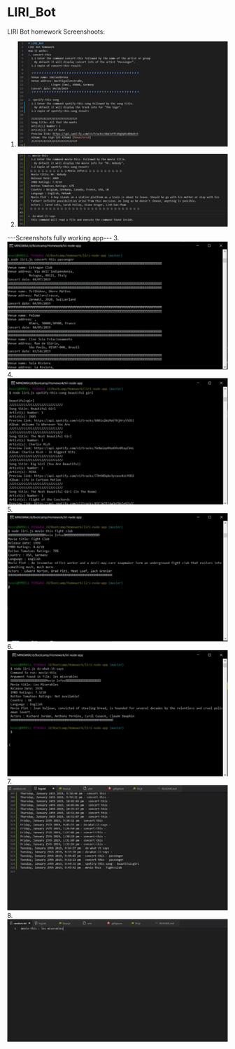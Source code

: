 # LIRI_Bot
LIRI Bot homework
Screenshoots:
1. ![Image 1](/screenshot1.JPG)

2. ![Image 2](/screenshot2.JPG)

---Screenshots fully working app---
3. ![Image 3](/concert-this.JPG)
4. ![Image 4](/spotify-this-song.JPG)
5. ![Image 5](/movie-this.JPG)
6. ![Image 6](/do-what-it-says.JPG)
7. ![Image 7](/screenshot_log-file.JPG)
8. ![Image 8](/screenshot_random_file.JPG)
